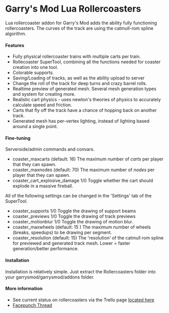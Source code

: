 Garry's Mod Lua Rollercoasters
==============================

Lua rollercoaster addon for Garry's Mod adds the ability fully functioning rollercoasters. The curves of the track are using the catmull-rom spline algorithm.


#### Features ####
* Fully physical rollercoaster trains with multiple carts per train.
* Rollecoaster SuperTool, combining all the functions needed for coaster creation into one tool.
* Colorable supports.
* Saving/Loading of tracks, as well as the ability upload to server
* Change the roll of the track for deep turns and crazy barrel rolls.
* Realtime preview of generated mesh. Several mesh generation types and system for creating more.
* Realistic cart physics - uses newton's theories of physics to accurately calculate speed and friction.
* Carts that fly off the track have a chance of hopping back on another track.
* Generated mesh has per-vertex lighting, instead of lighting based around a single point.

#### Fine-tuning ####
Serverside/admin commands and convars.
* coaster_maxcarts (default: 16) The maximum number of *carts* per player that they can spawn.
* coaster_maxnodes (default: 70) The maximum number of *nodes* per player that they can spawn.
* coaster_cart_explosive_damage 1/0 Toggle whether the cart should explode in a massive fireball.

All of the following settings can be changed in the 'Settings' tab of the SuperTool.
* coaster_supports 1/0 Toggle the drawing of support beams
* coaster_previews 1/0 Toggle the drawing of track previews
* coaster_motionblur 1/0 Toggle the drawing of motion blur.
* coaster_maxwheels (default: 15 ) The maximum number of wheels (breaks, speedups) to be drawing per segment.
* coaster_resolution (default: 15) The 'resolution' of the catmull rom spline for previewed and generated track mesh. Lower = faster generation/better performance.

#### Installation ####
Installation is relatively simple. Just extract the Rollercoasters folder into your garrysmod/garrysmod/addons folder.

#### More information ####
* See current status on rollercoasters via the Trello page [located here](https://trello.com/board/rollercoaster/4fd3f7084971ae066211c8ad)
* [Facepunch Thread](http://does_not_exist_yet)